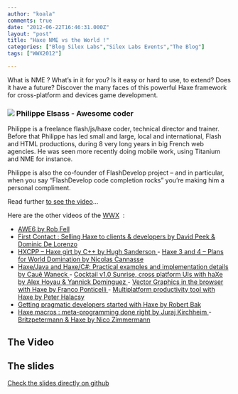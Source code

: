 ```yaml
---
author: "koala"
comments: true
date: "2012-06-22T16:46:31.000Z"
layout: "post"
title: "Haxe NME vs the World !"
categories: ["Blog Silex Labs","Silex Labs Events","The Blog"]
tags: ["WWX2012"]

---
```

What is NME ? What’s in it for you? Is it easy or hard to use, to extend? Does it have a future?
Discover the many faces of this powerful Haxe framework for cross-platform and devices game development.


### [![](https://www.silexlabs.org/wp-content/uploads/2012/04/philippe-elsass1.jpg)](https://www.silexlabs.org/132205/the-blog/nme-vs-the-world/attachment/philippe-elsass/) Philippe Elsass - Awesome coder


Philippe is a freelance flash/js/haxe coder, technical director and trainer. Before that Philippe has led small and large, local and international, Flash and HTML productions, during 8 very long years in big French web agencies. He was seen more recently doing mobile work, using Titanium and NME for instance.

Philippe is also the co-founder of FlashDevelop project – and in particular, when you say “FlashDevelop code completion rocks” you’re making him a personal compliment.

Read further [to see the video](https://www.silexlabs.org/?p=133359)...

Here are the other videos of the [WWX](http://wwx.haxe.org/)  :
- [AWE6 by Rob Fell](https://www.silexlabs.org/132111/the-blog/may-the-force-be-with-you-making-a-game-with-awe6/)
- [First Contact : Selling Haxe to clients & developers by David Peek & Dominic De Lorenzo](https://www.silexlabs.org/133423/the-blog/first-contact-selling-haxe-to-clients-and-developers/)
- [HXCPP – Haxe girt by C++ by Hugh Sanderson
](https://www.silexlabs.org/133591/the-blog/hxcpp-%E2%80%93-haxe-girt-by-c/)- [Haxe 3 and 4 – Plans for World Domination by Nicolas Cannasse](https://www.silexlabs.org/133720/the-blog/haxe-3-and-4-%E2%80%93-plans-for-world-domination/)
- [Haxe/Java and Haxe/C#: Practical examples and implementation details by Cauê Waneck
](https://www.silexlabs.org/133823/the-blog/haxejava-and-haxec-practical-examples-and-implementation-details/)- [Cocktail v1.0 Sunrise, cross platform UIs with haXe by Alex Hoyau & Yannick Dominguez
](https://www.silexlabs.org/133902/the-blog/cocktail-v1-0-sunrise-cross-platform-uis-with-haxe/)- [Vector Graphics in the browser with Haxe by Franco Ponticelli
](https://www.silexlabs.org/134056/the-blog/vector-graphics-in-the-browser-with-haxe/#more-134056)- [Multiplatform productivity tool with Haxe by Peter Halacsy](https://www.silexlabs.org/135169/the-blog/multiplatform-productivity-tool-with-haxe/)
- [Getting pragmatic developers started with Haxe by Robert Bak](https://www.silexlabs.org/135257/the-blog/getting-pragmatic-developers-started-with-haxe/)
- [Haxe macros : meta-programming done right by Juraj Kirchheim](https://www.silexlabs.org/135331/the-blog/haxe-macros-meta-programming-done-right/)[
](https://www.silexlabs.org/134056/the-blog/vector-graphics-in-the-browser-with-haxe/#more-134056)- [Britzpetermann & Haxe by Nico Zimmermann](https://www.silexlabs.org/135480/the-blog/britzpetermann-haxe-6/)[
](https://www.silexlabs.org/134056/the-blog/vector-graphics-in-the-browser-with-haxe/#more-134056)


## The Video





## The slides




[Check the slides directly on github](https://speakerdeck.com/u/elsassph/p/haxe-nme-vs-the-world)


